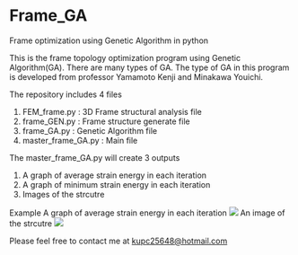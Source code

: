 # Frame_GA
Frame optimization using Genetic Algorithm in python

This is the frame topology optimization program using Genetic Algorithm(GA).
There are many types of GA. The type of GA in this program is developed from professor Yamamoto Kenji and Minakawa Youichi.

The repository includes 4 files
1. FEM_frame.py : 3D Frame structural analysis file
2. frame_GEN.py : Frame structure generate file
3. frame_GA.py : Genetic Algorithm file
4. master_frame_GA.py : Main file

The master_frame_GA.py will create 3 outputs
1. A graph of average strain energy in each iteration
2. A graph of minimum strain energy in each iteration
3. Images of the strcutre

Example
A graph of average strain energy in each iteration
<img src="images/GA_population100_iteration200_Initial_0.32_Final_0.32_AVG.png">
An image of the strcutre
<img src="images/Figure_1.png">

Please feel free to contact me at kupc25648@hotmail.com



